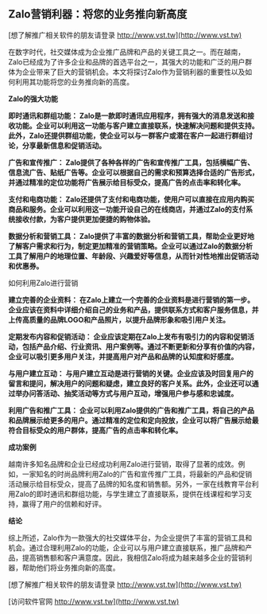 ## **Zalo营销利器：将您的业务推向新高度**

[想了解推广相关软件的朋友请登录 http://www.vst.tw](http://www.vst.tw)

在数字时代，社交媒体成为企业推广品牌和产品的关键工具之一。而在越南，Zalo已经成为了许多企业和品牌的首选平台之一，其强大的功能和广泛的用户群体为企业带来了巨大的营销机会。本文将探讨Zalo作为营销利器的重要性以及如何利用其功能将您的业务推向新的高度。

**Zalo的强大功能**

**即时通讯和群组功能： Zalo是一款即时通讯应用程序，拥有强大的消息发送和接收功能。企业可以利用这一功能与客户建立直接联系，快速解决问题和提供支持。此外，Zalo还提供群组功能，使企业可以与一群客户或潜在客户一起进行群组讨论，分享最新信息和促销活动。**

**广告和宣传推广： Zalo提供了各种各样的广告和宣传推广工具，包括横幅广告、信息流广告、贴纸广告等。企业可以根据自己的需求和预算选择合适的广告形式，并通过精准的定位功能将广告展示给目标受众，提高广告的点击率和转化率。**

**支付和电商功能： Zalo还提供了支付和电商功能，使用户可以直接在应用内购买商品和服务。企业可以利用这一功能开设自己的在线商店，并通过Zalo的支付系统接收付款，为客户提供更加便捷的购物体验。**

**数据分析和营销工具： Zalo提供了丰富的数据分析和营销工具，帮助企业更好地了解客户需求和行为，制定更加精准的营销策略。企业可以通过Zalo的数据分析工具了解用户的地理位置、年龄段、兴趣爱好等信息，从而针对性地推出促销活动和优惠券。**

如何利用Zalo进行营销

**建立完善的企业资料： 在Zalo上建立一个完善的企业资料是进行营销的第一步。企业应该在资料中详细介绍自己的业务和产品，提供联系方式和客户服务信息，并上传高质量的品牌LOGO和产品照片，以提升品牌形象和吸引用户关注。**

**定期发布内容和促销活动： 企业应该定期在Zalo上发布有吸引力的内容和促销活动，包括产品介绍、行业资讯、用户案例等。通过不断更新和分享有价值的内容，企业可以吸引更多用户关注，并提高用户对产品和品牌的认知度和好感度。**

**与用户建立互动： 与用户建立互动是进行营销的关键。企业应该及时回复用户的留言和提问，解决用户的问题和疑虑，建立良好的客户关系。此外，企业还可以通过举办问答活动、抽奖活动等方式与用户互动，增强用户参与感和忠诚度。**

**利用广告和推广工具： 企业可以利用Zalo提供的广告和推广工具，将自己的产品和品牌展示给更多的用户。通过精准的定位和定向投放，企业可以将广告展示给最符合目标受众的用户群体，提高广告的点击率和转化率。**

**成功案例**

越南许多知名品牌和企业已经成功利用Zalo进行营销，取得了显著的成效。例如，一家知名的时尚品牌利用Zalo的广告和宣传推广工具，将最新的产品和促销活动展示给目标受众，提高了品牌的知名度和销售额。另外，一家在线教育平台利用Zalo的即时通讯和群组功能，与学生建立了直接联系，提供在线课程和学习支持，赢得了用户的信赖和好评。

**结论**

综上所述，Zalo作为一款强大的社交媒体平台，为企业提供了丰富的营销工具和机会。通过合理利用Zalo的功能，企业可以与用户建立直接联系，推广品牌和产品，提高销售额和客户满意度。因此，我相信Zalo将成为越来越多企业的营销利器，帮助他们将业务推向新的高度。

[想了解推广相关软件的朋友请登录 http://www.vst.tw](http://www.vst.tw)


[访问软件官网 http://www.vst.tw](http://www.vst.tw)
